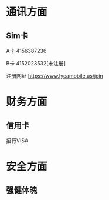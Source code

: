 

# 通讯方面

## Sim卡

A卡
4156387236

B卡
4152023532[未注册]

注册网址
https://www.lycamobile.us/join



# 财务方面

## 信用卡
招行VISA



# 安全方面

## 强健体魄

